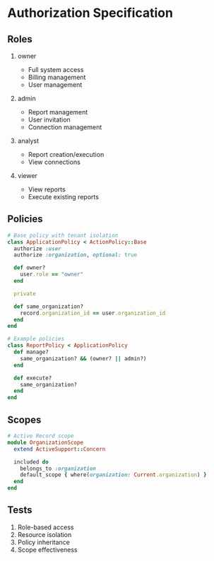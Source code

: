 # Authorization Specification

## Roles
1. owner
   - Full system access
   - Billing management
   - User management

2. admin
   - Report management
   - User invitation
   - Connection management

3. analyst
   - Report creation/execution
   - View connections

4. viewer
   - View reports
   - Execute existing reports

## Policies
```ruby
# Base policy with tenant isolation
class ApplicationPolicy < ActionPolicy::Base
  authorize :user
  authorize :organization, optional: true

  def owner?
    user.role == "owner"
  end

  private

  def same_organization?
    record.organization_id == user.organization_id
  end
end

# Example policies
class ReportPolicy < ApplicationPolicy
  def manage?
    same_organization? && (owner? || admin?)
  end

  def execute?
    same_organization?
  end
end
```

## Scopes

```ruby
# Active Record scope
module OrganizationScope
  extend ActiveSupport::Concern

  included do
    belongs_to :organization
    default_scope { where(organization: Current.organization) }
  end
end
```

## Tests

1. Role-based access
2. Resource isolation
3. Policy inheritance
4. Scope effectiveness
